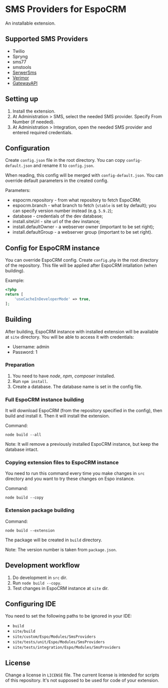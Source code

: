 # SMS Providers for EspoCRM

An installable extension.


## Supported SMS Providers

* Twilio
* Spryng
* sms77
* smstools
* [SerwerSms](https://dev.serwersms.pl/en/https-api-v2/introduction)
* [Verimor](https://verimor.com.tr)
* [GatewayAPI](https://gatewayapi.com)

## Setting up

1. Install the extension.
2. At Administration > SMS, select the needed SMS provider. Specify From Number (if needed). 
3. At Administration > Integration, open the needed SMS provider and entered required credentials.


## Configuration

Create `config.json` file in the root directory. You can copy `config-default.json` and rename it to `config.json`.

When reading, this config will be merged with `config-default.json`. You can override default parameters in the created config.

Parameters:

* espocrm.repository - from what repository to fetch EspoCRM;
* espocrm.branch - what branch to fetch (`stable` is set by default); you can specify version number instead (e.g. `5.9.2`);
* database - credentials of the dev database;
* install.siteUrl - site url of the dev instance;
* install.defaultOwner - a webserver owner (important to be set right);
* install.defaultGroup - a webserver group (important to be set right).


## Config for EspoCRM instance

You can override EspoCRM config. Create `config.php` in the root directory of the repository. This file will be applied after EspoCRM intallation (when building).

Example:

```php
<?php
return [
    'useCacheInDeveloperMode' => true,
];
```

## Building

After building, EspoCRM instance with installed extension will be available at `site` directory. You will be able to access it with credentials:

* Username: admin
* Password: 1

### Preparation

1. You need to have *node*, *npm*, *composer* installed.
2. Run `npm install`.
3. Create a database. The database name is set in the config file.

### Full EspoCRM instance building

It will download EspoCRM (from the repository specified in the config), then build and install it. Then it will install the extension.

Command:

```
node build --all
```

Note: It will remove a previously installed EspoCRM instance, but keep the database intact.

### Copying extension files to EspoCRM instance

You need to run this command every time you make changes in `src` directory and you want to try these changes on Espo instance.

Command:

```
node build --copy
```
### Extension package building

Command:

```
node build --extension
```

The package will be created in `build` directory.

Note: The version number is taken from `package.json`.

## Development workflow

1. Do development in `src` dir.
2. Run `node build --copy`.
3. Test changes in EspoCRM instance at `site` dir.


## Configuring IDE

You need to set the following paths to be ignored in your IDE:

* `build`
* `site/build`
* `site/custom/Espo/Modules/SmsProviders`
* `site/tests/unit/Espo/Modules/SmsProviders`
* `site/tests/integration/Espo/Modules/SmsProviders`

## License

Change a license in `LICENSE` file. The current license is intended for scripts of this repository. It's not supposed to be used for code of your extension.
